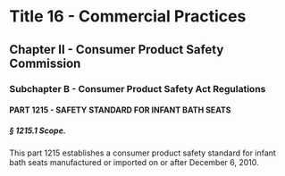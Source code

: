 
# Title 16 - Commercial Practices
## Chapter II - Consumer Product Safety Commission
### Subchapter B - Consumer Product Safety Act Regulations
#### PART 1215 - SAFETY STANDARD FOR INFANT BATH SEATS
##### § 1215.1 Scope.

This part 1215 establishes a consumer product safety standard for infant bath seats manufactured or imported on or after December 6, 2010.
